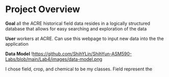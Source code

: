# Project Overview

**Goal** all the ACRE historical field data resides in a logically structured database that allows for easy searching and exploration of the data

**User** workers at ACRE.
Can use this webpage to input new data into the the application

**Data Model**
!https://github.com/ShihYLin/ShihYun-ASM590-Labs/blob/main/Lab4/images/data-model.png

I chose field, crop, and chemical to be my classes. Field represent the
